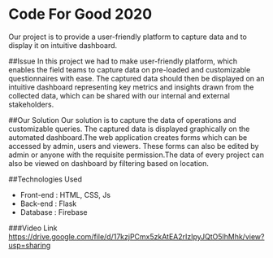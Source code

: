 # Code For Good 2020
Our project is to provide a user-friendly platform to capture data and to display it on intuitive dashboard.

##Issue
In this project we had to make user-friendly platform, which enables the field teams to capture data on pre-loaded and customizable questionnaires with ease. The captured data should then be displayed on an intuitive dashboard representing key metrics and insights drawn from the collected data, which can be shared with our internal and external stakeholders.

##Our Solution
Our solution is to capture the data of operations and customizable queries. The captured data is displayed graphically on the automated dashboard.The web application creates forms which can be accessed by admin, users and viewers. These forms can also be edited by admin or anyone with the requisite permission.The data of every project can also be viewed on dashboard by filtering based on location.

##Technologies Used
<ul>
<li>Front-end : HTML, CSS, Js</li>
<li>Back-end : Flask</li>
<li>Database : Firebase</li>
</ul>

###Video Link
<a>https://drive.google.com/file/d/17kzjPCmx5zkAtEA2rIzIpyJQtO5lhMhk/view?usp=sharing</a>